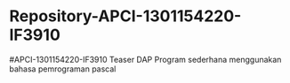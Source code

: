 # Repository-APCI-1301154220-IF3910
 #APCI-1301154220-IF3910 Teaser DAP  Program sederhana menggunakan bahasa pemrograman pascal
